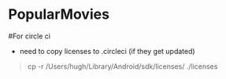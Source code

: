 # PopularMovies

#For circle ci
- need to copy licenses to .circleci (if they get updated)
> cp -r /Users/hugh/Library/Android/sdk/licenses/ ./licenses